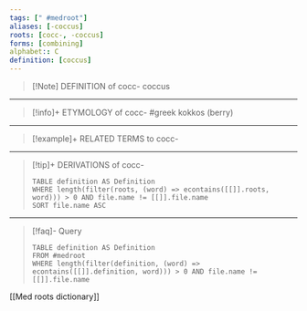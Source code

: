 ```yaml
---
tags: [" #medroot"]
aliases: [-coccus]
roots: [cocc-, -coccus]
forms: [combining]
alphabet:: C
definition: [coccus]
---
```

>[!Note] DEFINITION of cocc-
>coccus
_____
>[!info]+ ETYMOLOGY of cocc-
>#greek kokkos (berry)
_____
>[!example]+ RELATED TERMS to cocc-
>
_____
>[!tip]+ DERIVATIONS of cocc-
>```dataview
>TABLE definition AS Definition 
>WHERE length(filter(roots, (word) => econtains([[]].roots, word))) > 0 AND file.name != [[]].file.name
>SORT file.name ASC
>```
_____
>[!faq]- Query
>```dataview
>TABLE definition AS Definition
>FROM #medroot
>WHERE length(filter(definition, (word) => econtains([[]].definition, word))) > 0 AND file.name != [[]].file.name
>```

[[Med roots dictionary]]